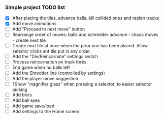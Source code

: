 ### Simple project TODO list

- [x] After placing the tiles, advance balls, kill collided ones and replan tracks
- [x] Add move animations
- [ ] Add "Proceed to next move" button
- [ ] Rearrange order of moves: balls and schredder advance - chaos moves - create next tile
- [ ] Create next tile at once when the prior one has been placed. Allow selector clicks ant tile put in any order.
- [ ] Add the "Die/Reincarnate" settings switch
- [ ] Process reincarnation on track forks
- [ ] End game when no balls left
- [ ] Add the Shredder line (controlled by settings)
- [ ] Add the player move suggestion
- [ ] ?Show "magnifier glass" when pressing a selector, to easier selector picking
- [ ] Add blots
- [ ] Add ball eyes
- [ ] Add game save/load
- [ ] Add settings to the Home screen